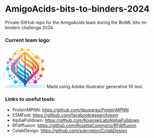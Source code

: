 # AmigoAcids-bits-to-binders-2024

Private GitHub repo for the AmigoAcids team during the BioML bits-to-binders challenge 2024.

### Current team logo:
![Team Logo](./images/icon.png "Team Logo")
Made using Adobe illustrator generative fill tool.

### Links to useful tools:
- ProteinMPNN: https://github.com/dauparas/ProteinMPNN
- ESMFold: https://github.com/facebookresearch/esm
- AlphaPulldown: https://github.com/KosinskiLab/AlphaPulldown
- RFdiffusion: https://github.com/RosettaCommons/RFdiffusion
- ColabDesign: https://github.com/sokrypton/ColabDesign
